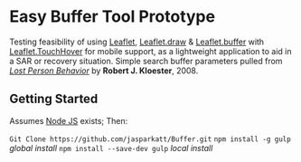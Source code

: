# Easy Buffer Tool Prototype
Testing feasibility of using [Leaflet](http://leafletjs.com/), [Leaflet.draw](https://github.com/Leaflet/Leaflet.draw) & [Leaflet.buffer](https://github.com/skeate/Leaflet.buffer) with [Leaflet.TouchHover](https://github.com/mourner/Leaflet.TouchHover) for mobile support, as a lightweight application to aid in a SAR or recovery situation. Simple search buffer parameters pulled from *[Lost Person Behavior](https://www.amazon.com/Lost-Person-Behavior-search-rescue/dp/1879471396)* by **Robert J. Kloester**, 2008.

## Getting Started
Assumes [Node JS](https://nodejs.org/en/) exists;
Then:

`Git Clone https://github.com/jasparkatt/Buffer.git`
`npm install -g gulp`   *global install*
`npm install --save-dev gulp`   *local install*